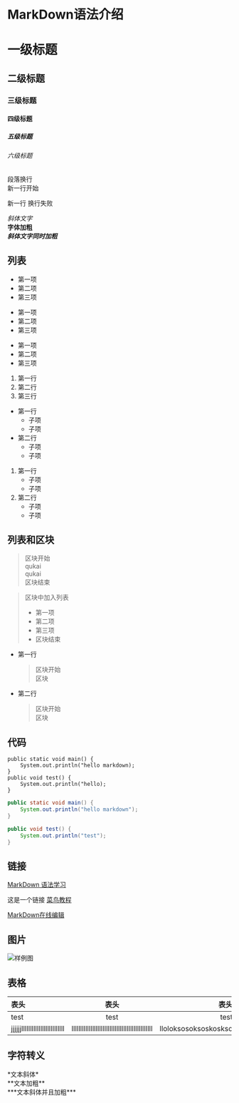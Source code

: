 # MarkDown语法介绍

# 一级标题

## 二级标题

### 三级标题

#### 四级标题

##### 五级标题

###### 六级标题

段落换行  
新一行开始

新一行
换行失败

*斜体文字*  
**字体加粗**  
***斜体文字同时加粗***  


## 列表
+ 第一项
+ 第二项
+ 第三项

- 第一项
- 第二项
- 第三项

* 第一项
* 第二项
* 第三项

1. 第一行
2. 第二行
3. 第三行  

+ 第一行
	- 子项
	- 子项
+ 第二行
	+ 子项
	+ 子项


1. 第一行
	+ 子项
	+ 子项
2. 第二行
	+ 子项
	+ 子项


## 列表和区块

> 区块开始  
> qukai  
> qukai  
> 区块结束

> 区块中加入列表  
> + 第一项
> + 第二项
> + 第三项  
> + 区块结束

+ 第一行
	> 区块开始  
	> 区块
+ 第二行  
	> 区块开始  
	> 区块

## 代码
	public static void main() {
    	System.out.println("hello markdown);
    }
    public void test() {
    	System.out.println("hello);
    }
    
    
```java
public static void main() {
	System.out.println("hello markdown");
}

public void test() {
	System.out.println("test");
}

```

## 链接  

[MarkDown 语法学习](https://www.runoob.com)

这是一个链接 [菜鸟教程](https://www.runoob.com)

[MarkDown在线编辑](http://jbt.github.io/markdown-editor/)


## 图片
![样例图](http://bb2021.cn/154b792bc3c84a3baec1c0e0a737676e)


## 表格

| 表头 | 表头 | 表头 |
| :-- | :--: | --: |
| test |test | test |
|   jjjjjjlllllllllllllllllllllllll  | lllllllllllllllllllllllllllllllllllllllllllllll| lloloksosoksoskoskso|


## 字符转义


\*文本斜体\*  
\*\*文本加粗\*\*  
\*\*\*文本斜体并且加粗\*\*\*






    






























